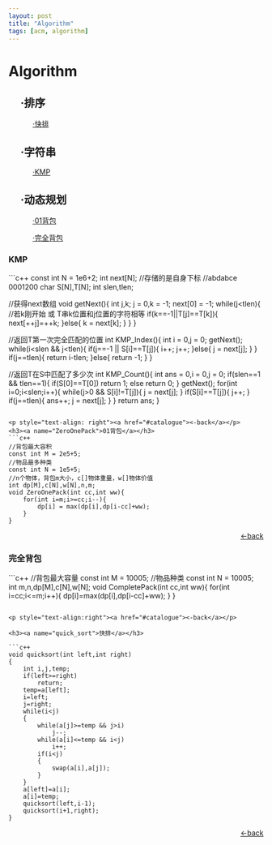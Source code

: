 ```yaml
---
layout: post
title: "Algorithm"
tags: [acm, algorithm]
---
```


<h1><a name="catalogue">Algorithm</a></h1>
<ul>
    <h2>
        ·排序
    </h2>
    	<ul>
            <a href="#quick_sort">·快排</a>
    	</ul>
	<h2>
        ·字符串
    </h2>
		<ul>
            <a href="#kmp">·KMP</a></ul>
	<h2>·动态规划</h2>
    	<ul><a href="#ZeroOnePack">·01背包</a></ul>
    	<ul><a href="#CompletePack">·完全背包</a></ul>
</ul>



<h3><a name="kmp">KMP</a></h3>
```c++
const int N = 1e6+2;
int next[N];
//存储的是自身下标
//abdabce 0001200
char S[N],T[N];
int slen,tlen;

//获得next数组
void getNext(){
	int j,k;
	j = 0,k = -1;
	next[0] = -1;
	while(j<tlen){
		//若k刚开始 或 T串k位置和j位置的字符相等
		if(k==-1||T[j]==T[k]){	
			next[++j]=++k;
		}else{
			k = next[k];
		}
	}
}

//返回T第一次完全匹配的位置
int KMP_Index(){
	int i = 0,j = 0;
	getNext();
	while(i<slen && j<tlen){
		if(j==-1 || S[i]==T[j]){
			i++;
			j++;
		}else{
			j = next[j];
		}
	}
	if(j==tlen){
		return i-tlen;
	}else{
		return -1;
	}
}

//返回T在S中匹配了多少次
int KMP_Count(){
	int ans = 0,i = 0,j = 0;
	if(slen==1 && tlen==1){
		if(S[0]==T[0])
			return 1;
		else
			return 0;
	}
	getNext();
	for(int i=0;i<slen;i++){
	while(j>0 && S[i]!=T[j]){
			j = next[j];
		}
		if(S[i]==T[j]){
			j++;
		}
		if(j==tlen){
			ans++;
			j = next[j];
		}
	}
	return ans;
}
```

<p style="text-align: right"><a href="#catalogue"><-back</a></p>
<h3><a name="ZeroOnePack">01背包</a></h3>
```c++
//背包最大容积
const int M = 2e5+5;
//物品最多种类
const int N = 1e5+5;
//n个物体，背包m大小，c[]物体重量，w[]物体价值
int dp[M],c[N],w[N],n,m;
void ZeroOnePack(int cc,int ww){
	for(int i=m;i>=cc;i--){
		dp[i] = max(dp[i],dp[i-cc]+ww);
	}
}

```

<p style="text-align:right"><a href="#catalogue"><-back</a></p>
<h3><a name="CompletePack">完全背包</a></h3>
```c++
//背包最大容量
const int M = 10005;
//物品种类
const int N = 10005;
int m,n,dp[M],c[N],w[N];
void CompletePack(int cc,int ww){
    for(int i=cc;i<=m;i++){
        dp[i]=max(dp[i],dp[i-cc]+ww);
    }
}

```

<p style="text-align:right"><a href="#catalogue"><-back</a></p>

<h3><a name="quick_sort">快排</a></h3>

```c++
void quicksort(int left,int right)
{
    int i,j,temp;
    if(left>=right)
        return;
    temp=a[left];
    i=left;
    j=right;
    while(i<j)
    {
        while(a[j]>=temp && j>i)
            j--;
        while(a[i]<=temp && i<j)
            i++;
        if(i<j)
        {
            swap(a[i],a[j]);
        }
    }
    a[left]=a[i];
    a[i]=temp;
    quicksort(left,i-1);
    quicksort(i+1,right);
}
```

<p style="text-align:right"><a href="#catalogue"><-back</a></p>